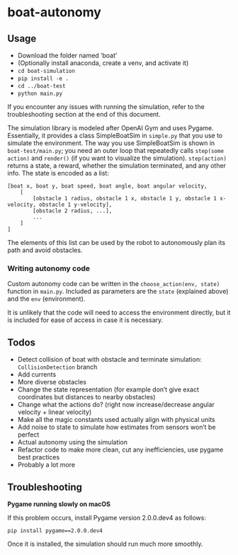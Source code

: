 # boat-autonomy

## Usage

- Download the folder named ‘boat’
- (Optionally install anaconda, create a venv, and activate it)
- `cd boat-simulation`
- `pip install -e .`
- `cd ../boat-test`
- `python main.py`

If you encounter any issues with running the simulation, refer to the troubleshooting section at the end of this document.

The simulation library is modeled after OpenAI Gym and uses Pygame. Essentially, it provides a class SimpleBoatSim in `simple.py` that you use to simulate the environment. The way you use SimpleBoatSim is shown in `boat-test/main.py`; you need an outer loop that repeatedly calls `step(some action)` and `render()` (if you want to visualize the simulation). `step(action)` returns a state, a reward, whether the simulation terminated, and any other info. The state is encoded as a list:

```
[boat x, boat y, boat speed, boat angle, boat angular velocity,
    [
        [obstacle 1 radius, obstacle 1 x, obstacle 1 y, obstacle 1 x-velocity, obstacle 1 y-velocity],
        [obstacle 2 radius, ...],
        ...
    ]
]
```

The elements of this list can be used by the robot to autonomously plan its path and avoid obstacles.

### Writing autonomy code

Custom autonomy code can be written in the `choose_action(env, state)` function in `main.py`. Included as parameters
are the `state` (explained above) and the `env` (environment).

It is unlikely that the code will need to access the environment directly, but it is included for ease of access in
case it is necessary.

## Todos

- Detect collision of boat with obstacle and terminate simulation: `CollisionDetection` branch
- Add currents
- More diverse obstacles
- Change the state representation (for example don’t give exact coordinates but distances to nearby obstacles)
- Change what the actions do? (right now increase/decrease angular velocity + linear velocity)
- Make all the magic constants used actually align with physical units
- Add noise to state to simulate how estimates from sensors won’t be perfect
- Actual autonomy using the simulation
- Refactor code to make more clean, cut any inefficiencies, use pygame best practices
- Probably a lot more

## Troubleshooting

**Pygame running slowly on macOS**

If this problem occurs, install Pygame version 2.0.0.dev4 as follows:

`pip install pygame==2.0.0.dev4`

Once it is installed, the simulation should run much more smoothly.

